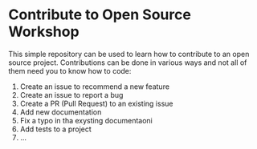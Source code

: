 # Contribute to Open Source Workshop

This simple repository can be used to learn how to contribute to an open source project.
Contributions can be done in various ways and not all of them need you to know how to code:

1. Create an issue to recommend a new feature
1. Create an issue to report a bug
1. Create a PR (Pull Request) to an existing issue
1. Add new documentation
1. Fix a typo in tha exysting documentaoni
1. Add tests to a project 
1. ...